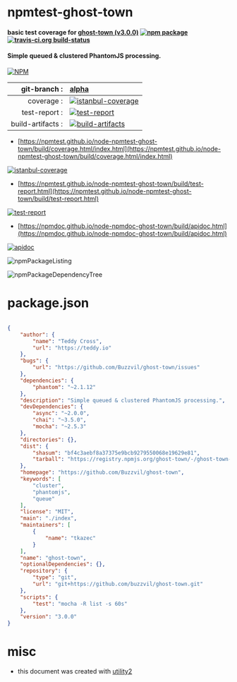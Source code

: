# npmtest-ghost-town

#### basic test coverage for  [ghost-town (v3.0.0)](https://github.com/Buzzvil/ghost-town)  [![npm package](https://img.shields.io/npm/v/npmtest-ghost-town.svg?style=flat-square)](https://www.npmjs.org/package/npmtest-ghost-town) [![travis-ci.org build-status](https://api.travis-ci.org/npmtest/node-npmtest-ghost-town.svg)](https://travis-ci.org/npmtest/node-npmtest-ghost-town)

#### Simple queued & clustered PhantomJS processing.

[![NPM](https://nodei.co/npm/ghost-town.png?downloads=true&downloadRank=true&stars=true)](https://www.npmjs.com/package/ghost-town)

| git-branch : | [alpha](https://github.com/npmtest/node-npmtest-ghost-town/tree/alpha)|
|--:|:--|
| coverage : | [![istanbul-coverage](https://npmtest.github.io/node-npmtest-ghost-town/build/coverage.badge.svg)](https://npmtest.github.io/node-npmtest-ghost-town/build/coverage.html/index.html)|
| test-report : | [![test-report](https://npmtest.github.io/node-npmtest-ghost-town/build/test-report.badge.svg)](https://npmtest.github.io/node-npmtest-ghost-town/build/test-report.html)|
| build-artifacts : | [![build-artifacts](https://npmtest.github.io/node-npmtest-ghost-town/glyphicons_144_folder_open.png)](https://github.com/npmtest/node-npmtest-ghost-town/tree/gh-pages/build)|

- [https://npmtest.github.io/node-npmtest-ghost-town/build/coverage.html/index.html](https://npmtest.github.io/node-npmtest-ghost-town/build/coverage.html/index.html)

[![istanbul-coverage](https://npmtest.github.io/node-npmtest-ghost-town/build/screenCapture.buildCi.browser.%252Ftmp%252Fbuild%252Fcoverage.lib.html.png)](https://npmtest.github.io/node-npmtest-ghost-town/build/coverage.html/index.html)

- [https://npmtest.github.io/node-npmtest-ghost-town/build/test-report.html](https://npmtest.github.io/node-npmtest-ghost-town/build/test-report.html)

[![test-report](https://npmtest.github.io/node-npmtest-ghost-town/build/screenCapture.buildCi.browser.%252Ftmp%252Fbuild%252Ftest-report.html.png)](https://npmtest.github.io/node-npmtest-ghost-town/build/test-report.html)

- [https://npmdoc.github.io/node-npmdoc-ghost-town/build/apidoc.html](https://npmdoc.github.io/node-npmdoc-ghost-town/build/apidoc.html)

[![apidoc](https://npmdoc.github.io/node-npmdoc-ghost-town/build/screenCapture.buildCi.browser.%252Ftmp%252Fbuild%252Fapidoc.html.png)](https://npmdoc.github.io/node-npmdoc-ghost-town/build/apidoc.html)

![npmPackageListing](https://npmtest.github.io/node-npmtest-ghost-town/build/screenCapture.npmPackageListing.svg)

![npmPackageDependencyTree](https://npmtest.github.io/node-npmtest-ghost-town/build/screenCapture.npmPackageDependencyTree.svg)



# package.json

```json

{
    "author": {
        "name": "Teddy Cross",
        "url": "https://teddy.io"
    },
    "bugs": {
        "url": "https://github.com/Buzzvil/ghost-town/issues"
    },
    "dependencies": {
        "phantom": "~2.1.12"
    },
    "description": "Simple queued & clustered PhantomJS processing.",
    "devDependencies": {
        "async": "~2.0.0",
        "chai": "~3.5.0",
        "mocha": "~2.5.3"
    },
    "directories": {},
    "dist": {
        "shasum": "bf4c3aebf8a37375e9bcb9279550068e19629e81",
        "tarball": "https://registry.npmjs.org/ghost-town/-/ghost-town-3.0.0.tgz"
    },
    "homepage": "https://github.com/Buzzvil/ghost-town",
    "keywords": [
        "cluster",
        "phantomjs",
        "queue"
    ],
    "license": "MIT",
    "main": "./index",
    "maintainers": [
        {
            "name": "tkazec"
        }
    ],
    "name": "ghost-town",
    "optionalDependencies": {},
    "repository": {
        "type": "git",
        "url": "git+https://github.com/buzzvil/ghost-town.git"
    },
    "scripts": {
        "test": "mocha -R list -s 60s"
    },
    "version": "3.0.0"
}
```



# misc
- this document was created with [utility2](https://github.com/kaizhu256/node-utility2)
